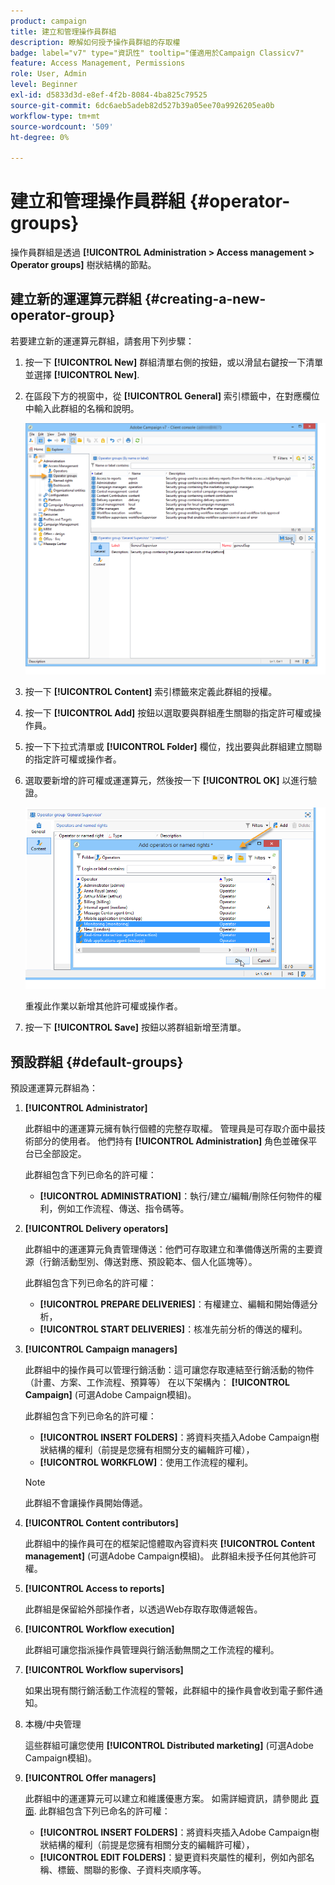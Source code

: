 ```yaml
---
product: campaign
title: 建立和管理操作員群組
description: 瞭解如何授予操作員群組的存取權
badge: label="v7" type="資訊性" tooltip="僅適用於Campaign Classicv7"
feature: Access Management, Permissions
role: User, Admin
level: Beginner
exl-id: d5833d3d-e8ef-4f2b-8084-4ba825c79525
source-git-commit: 6dc6aeb5adeb82d527b39a05ee70a9926205ea0b
workflow-type: tm+mt
source-wordcount: '509'
ht-degree: 0%

---
```


# 建立和管理操作員群組 {#operator-groups}



操作員群組是透過 **[!UICONTROL Administration > Access management > Operator groups]** 樹狀結構的節點。

## 建立新的運運算元群組 {#creating-a-new-operator-group}

若要建立新的運運算元群組，請套用下列步驟：

1. 按一下 **[!UICONTROL New]** 群組清單右側的按鈕，或以滑鼠右鍵按一下清單並選擇 **[!UICONTROL New]**.
1. 在區段下方的視窗中，從 **[!UICONTROL General]** 索引標籤中，在對應欄位中輸入此群組的名稱和說明。

   ![](assets/s_ncs_user_create_operator_gp.png)

1. 按一下 **[!UICONTROL Content]** 索引標籤來定義此群組的授權。
1. 按一下 **[!UICONTROL Add]** 按鈕以選取要與群組產生關聯的指定許可權或操作員。
1. 按一下下拉式清單或 **[!UICONTROL Folder]** 欄位，找出要與此群組建立關聯的指定許可權或操作者。
1. 選取要新增的許可權或運運算元，然後按一下 **[!UICONTROL OK]** 以進行驗證。

   ![](assets/s_ncs_user_create_operator_gp03.png)

   重複此作業以新增其他許可權或操作者。

1. 按一下 **[!UICONTROL Save]** 按鈕以將群組新增至清單。

## 預設群組 {#default-groups}

預設運運算元群組為：

1. **[!UICONTROL Administrator]**

   此群組中的運運算元擁有執行個體的完整存取權。 管理員是可存取介面中最技術部分的使用者。 他們持有 **[!UICONTROL Administration]** 角色並確保平台已全部設定。

   此群組包含下列已命名的許可權：

   * **[!UICONTROL ADMINISTRATION]**：執行/建立/編輯/刪除任何物件的權利，例如工作流程、傳送、指令碼等。

1. **[!UICONTROL Delivery operators]**

   此群組中的運運算元負責管理傳送：他們可存取建立和準備傳送所需的主要資源（行銷活動型別、傳送對應、預設範本、個人化區塊等）。

   此群組包含下列已命名的許可權：

   * **[!UICONTROL PREPARE DELIVERIES]**：有權建立、編輯和開始傳遞分析，
   * **[!UICONTROL START DELIVERIES]**：核准先前分析的傳送的權利。

1. **[!UICONTROL Campaign managers]**

   此群組中的操作員可以管理行銷活動：這可讓您存取連結至行銷活動的物件（計畫、方案、工作流程、預算等） 在以下架構內： **[!UICONTROL Campaign]** (可選Adobe Campaign模組)。

   此群組包含下列已命名的許可權：

   * **[!UICONTROL INSERT FOLDERS]**：將資料夾插入Adobe Campaign樹狀結構的權利（前提是您擁有相關分支的編輯許可權），
   * **[!UICONTROL WORKFLOW]**：使用工作流程的權利。
   >[!NOTE]
   >
   >此群組不會讓操作員開始傳遞。

1. **[!UICONTROL Content contributors]**

   此群組中的操作員可在的框架記憶體取內容資料夾 **[!UICONTROL Content management]** (可選Adobe Campaign模組)。 此群組未授予任何其他許可權。

1. **[!UICONTROL Access to reports]**

   此群組是保留給外部操作者，以透過Web存取存取傳遞報告。

1. **[!UICONTROL Workflow execution]**

   此群組可讓您指派操作員管理與行銷活動無關之工作流程的權利。

1. **[!UICONTROL Workflow supervisors]**

   如果出現有關行銷活動工作流程的警報，此群組中的操作員會收到電子郵件通知。

1. 本機/中央管理

   這些群組可讓您使用 **[!UICONTROL Distributed marketing]** (可選Adobe Campaign模組)。

1. **[!UICONTROL Offer managers]**

   此群組中的運運算元可以建立和維護優惠方案。 如需詳細資訊，請參閱此 [頁面](../../interaction/using/operator-profiles.md).
此群組包含下列已命名的許可權：

   * **[!UICONTROL INSERT FOLDERS]**：將資料夾插入Adobe Campaign樹狀結構的權利（前提是您擁有相關分支的編輯許可權），
   * **[!UICONTROL EDIT FOLDERS]**：變更資料夾屬性的權利，例如內部名稱、標籤、關聯的影像、子資料夾順序等。

